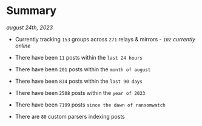 
# Summary
_august 24th, 2023_

- Currently tracking `153` groups across `271` relays & mirrors - _`102` currently online_

- There have been `11` posts within the `last 24 hours`

- There have been `201` posts within the `month of august`

- There have been `834` posts within the `last 90 days`

- There have been `2508` posts within the `year of 2023`

- There have been `7199` posts `since the dawn of ransomwatch`

- There are `80` custom parsers indexing posts
